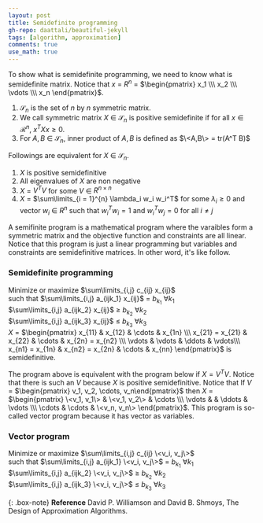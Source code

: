 ```yaml
---
layout: post
title: Semidefinite programming
gh-repo: daattali/beautiful-jekyll
tags: [algorithm, approximation]
comments: true
use_math: true
---
```


To show what is semidefinite programming, we need to know what is semidefinite matrix.
Notice that $x$ $=$ $R^{n}$ $=$ $\begin{pmatrix} x_1 \\\ x_2 \\\ \vdots \\\ x_n \end{pmatrix}$.

1. $\mathcal{S}_n$ is the set of $n$ by $n$ symmetric matrix.
2. We call symmetric matrix $X$ $\in$ $\mathcal{S}_n$ is positive semidefinite if for all $x \in \mathcal{R}^{n}$, $x^TXx \ge 0$.
3. For $A,B$ $\in$ $\mathcal{S}_n$, inner product of $A,B$ is defined as $\<A,B\> = tr(A^T B)$

Followings are equivalent for $X$ $\in$ $\mathcal{S}_n$.
1. $X$ is positive semidefinitive
2. All eigenvalues of $X$ are non negative
3. $X$ $=$ $V^TV$ for some $V$ $\in$ $R^{n \times n}$
4. $X$ $=$ $\sum\limits_{i = 1}^{n} \lambda_i w_i w_i^T$ for some $\lambda_i \ge 0$ and vector $w_i$ $\in$ $R^n$ such that $w_i^T w_i = 1$ and $w_i^T w_j = 0$ for all $i \neq j$

A semifinite program is a mathematical program where the varaibles form a symmetric matrix and the objective function and constraints are all linear.
Notice that this program is just a linear programming but variables and constraints are semidefinitive matrices.
In other word, it's like follow.

### Semidefinite programming

Minimize or maximize $\sum\limits_{i,j} c_{ij} x_{ij}$<br>
such that $\sum\limits_{i,j} a_{ijk_1} x_{ij}$ $=$ $b_{k_1}$ $\forall k_1$<br>
$\sum\limits_{i,j} a_{ijk_2} x_{ij}$ $\ge$ $b_{k_2}$ $\forall k_2$<br>
$\sum\limits_{i,j} a_{ijk_3} x_{ij}$ $\le$ $b_{k_3}$ $\forall k_3$<br>
$X$ $=$ $\begin{pmatrix} x_{11} & x_{12} & \cdots & x_{1n} \\\ x_{21} = x_{21} & x_{22} & \cdots & x_{2n} = x_{n2} \\\ \vdots & \vdots & \ddots & \vdots\\\ x_{n1} = x_{1n} & x_{n2} = x_{2n} & \cdots & x_{nn} \end{pmatrix}$ is semidefinitive.



The program above is equivalent with the program below if $X = V^TV$.
Notice that there is such an $V$ because $X$ is positive semidefinitive.
Notice that If $V$ $=$ $\begin{pmatrix} v_1, v_2, \cdots, v_n\end{pmatrix}$ then $X$ $=$ $\begin{pmatrix} \<v_1, v_1\> & \<v_1, v_2\> & \cdots \\\ \vdots &   & \ddots & \vdots \\\ \cdots & \cdots & \<v_n, v_n\> \end{pmatrix}$.
This program is so-called vector program because it has vector as variables.

### Vector program

Minimize or maximize $\sum\limits_{i,j} c_{ij} \<v_i, v_j\>$<br>
such that $\sum\limits_{i,j} a_{ijk_1} \<v_i, v_j\>$ $=$ $b_{k_1}$ $\forall k_1$<br>
$\sum\limits_{i,j} a_{ijk_2} \<v_i, v_j\>$ $\ge$ $b_{k_2}$ $\forall k_2$<br>
$\sum\limits_{i,j} a_{ijk_3} \<v_i, v_j\>$ $\le$ $b_{k_3}$ $\forall k_3$<br>



{: .box-note}
**Reference** David P. Williamson and David B. Shmoys, The Design of Approximation Algorithms.